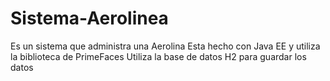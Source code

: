 # Sistema-Aerolinea
Es un sistema que administra una Aerolina
Esta hecho con Java EE y utiliza la biblioteca de PrimeFaces
Utiliza la base de datos H2 para guardar los datos
